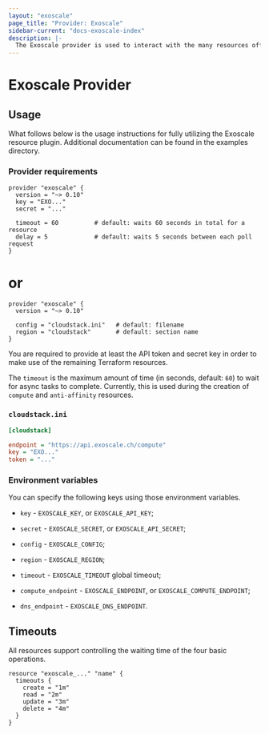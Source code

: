 ```yaml
---
layout: "exoscale"
page_title: "Provider: Exoscale"
sidebar-current: "docs-exoscale-index"
description: |-
  The Exoscale provider is used to interact with the many resources offered by Exoscale.com. The provider needs to be configured with the proper credentials before it can be used.
---
```


# Exoscale Provider

## Usage

What follows below is the usage instructions for fully utilizing the Exoscale
resource plugin.  Additional documentation can be found in the examples directory.

### Provider requirements

```hcl
provider "exoscale" {
  version = "~> 0.10"
  key = "EXO..."
  secret = "..."

  timeout = 60          # default: waits 60 seconds in total for a resource
  delay = 5             # default: waits 5 seconds between each poll request
}
```

# or

```hcl
provider "exoscale" {
  version = "~> 0.10"

  config = "cloudstack.ini"   # default: filename
  region = "cloudstack"       # default: section name
}
```

You are required to provide at least the API token and secret key in order
to make use of the remaining Terraform resources.

The `timeout` is the maximum amount of time (in seconds, default: `60`) to wait
for async tasks to complete. Currently, this is used during the creation of
`compute` and `anti-affinity` resources.

### `cloudstack.ini`

```ini
[cloudstack]

endpoint = "https://api.exoscale.ch/compute"
key = "EXO..."
token = "..."
```

### Environment variables

You can specify the following keys using those environment variables.

- `key` - `EXOSCALE_KEY`, or `EXOSCALE_API_KEY`;

- `secret` - `EXOSCALE_SECRET`, or `EXOSCALE_API_SECRET`;

- `config` - `EXOSCALE_CONFIG`;

- `region` - `EXOSCALE_REGION`;

- `timeout` - `EXOSCALE_TIMEOUT` global timeout;

- `compute_endpoint` - `EXOSCALE_ENDPOINT`, or `EXOSCALE_COMPUTE_ENDPOINT`;

- `dns_endpoint` - `EXOSCALE_DNS_ENDPOINT`.

## Timeouts

All resources support controlling the waiting time of the four basic operations.

```hcl
resource "exoscale_..." "name" {
  timeouts {
    create = "1m"
    read = "2m"
    update = "3m"
    delete = "4m"
  }
}
```
